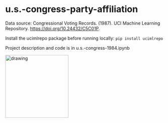 # u.s.-congress-party-affiliation

Data source: Congressional Voting Records. (1987). UCI Machine Learning Repository. https://doi.org/10.24432/C5C01P.

Install the ucimlrepo package before running locally:
`pip install ucimlrepo`

Project description and code is in u.s.-congress-1984.ipynb

<img src=https://github.com/alexbaratian/u.s.-congress-party-affiliation/assets/112292421/5abef6a7-bc5b-4de6-94ff-101ff3ca7c80 alt="drawing" width="200"/>

